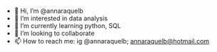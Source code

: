 - 👋 Hi, I’m @annaraquelb
- 👀 I’m interested in data analysis
- 🌱 I’m currently learning python, SQL
- 💞️ I’m looking to collaborate 
- 📫 How to reach me: ig @annaraquelb; annaraquelb@hotmail.com


